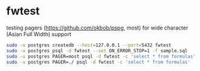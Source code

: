 

# fwtest

testing pagers (https://github.com/okbob/pspg, most) for wide character (Asian Full Width) support


```bash
sudo -u postgres createdb --host=127.0.0.1 --port=5432 fwtest
sudo -u postgres psql -d fwtest --set ON_ERROR_STOP=1 -f sample.sql
sudo -u postgres PAGER=most psql -d fwtest -c 'select * from formulas'
sudo -u postgres PAGER=./ psql -d fwtest -c 'select * from formulas'
```



